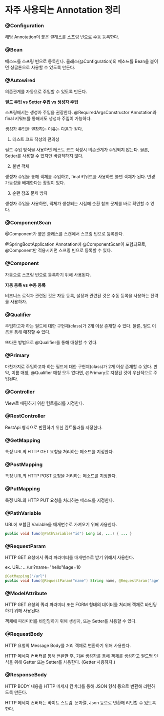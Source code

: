 # 자주 사용되는 Annotation 정리

### @Configuration

해당 Annotation이 붙은 클래스를 스프링 빈으로 수동 등록한다.


### @Bean

메소드를 스프링 빈으로 등록한다. 클래스(@Configuration)의 메소드를 Bean을 붙이면 싱글톤으로 사용할 수 있도록 만든다.


### @Autowired

의존관계를 자동으로 주입할 수 있도록 만든다.

**필드 주입 vs Setter 주입 vs 생성자 주입**

스프링에서는 생성자 주입을 권장한다. @RequiredArgsConstructor Annotation과 final 키워드를 통해서도 생성자 주입이 가능하다.

생성자 주입을 권장하는 이유는 다음과 같다.

1. 테스트 코드 작성의 편의성

필드 주입 방식을 사용하면 테스트 코드 작성시 의존관계가 주입되지 않는다. 물론, Setter를 사용할 수 있지만 바람직하지 않다.

2. 불변 객체

생성자 주입을 통해 객체를 주입하고, final 키워드를 사용하면 불변 객체가 된다. 변경 가능성을 배제한다는 장점이 있다.

3. 순환 참조 문제 방지

생성자 주입을 사용하면, 객체가 생성되는 시점에 순환 참조 문제를 바로 확인할 수 있다.

### @ComponentScan

@Component가 붙은 클래스를 스캔에서 스프링 빈으로 등록한다.

@SpringBootApplication Annotation에 @ComponentScan이 포함되므로, @Component만 적용시키면 스프링 빈으로 등록할 수 있다.

### @Component

자동으로 스프링 빈으로 등록하기 위해 사용된다.

**자동 등록 vs 수동 등록**

비즈니스 로직과 관련된 것은 자동 등록, 설정과 관련된 것은 수동 등록을 사용하는 전략을 사용하자.

### @Qualifier

주입하고자 하는 필드에 대한 구현체(class)가 2개 이상 존재할 수 있다. 물론, 필드 이름을 통해 매칭할 수 있다.

또다른 방법으로 @Qualifier를 통해 매칭할 수 있다.

### @Primary

마찬가지로 주입하고자 하는 필드에 대한 구현체(class)가 2개 이상 존재할 수 있다. 만약, 이름 매칭, @Qualifier 매칭 모두 없다면, @Primary로 지정된 것이 우선적으로 주입된다.


### @Controller

View로 매핑하기 위한 컨트롤러를 지정한다.

### @RestController

RestApi 형식으로 반환하기 위한 컨트롤러를 지정한다.

### @GetMapping

특정 URL의 HTTP GET 요청을 처리하는 메소드를 지정한다. 

### @PostMapping

특정 URL의 HTTP POST 요청을 처리하는 메소드를 지정한다. 

### @PutMapping

특정 URL의 HTTP PUT 요청을 처리하는 메소드를 지정한다. 

### @PathVariable

URL에 포함된 Variable을 매개변수로 가져오기 위해 사용한다.

```java
public void func(@PathVariable("id") Long id, ...) { ... }
```

### @RequestParam

HTTP GET 요청에서 쿼리 파라미터를 매개변수로 받기 위해서 사용한다.

ex. URL: .../url?name="hello"&age=10

```java
@GetMapping("/url")
public void func(@RequestParam("name") String name, @RequestParam("age") int age ) { ... }
```

### @ModelAttribute

HTTP GET 요청의 쿼리 파라미터 또는 FORM 형태의 데이터를 처리해 객체로 바인딩하기 위해 사용된다.

객체에 파라미터를 바인딩하기 위해 생성자, 또는 Setter를 사용할 수 있다.

### @RequestBody

HTTP 요청의 Message Body를 처리 객체로 변환하기 위해 사용한다. 

HTTP 메세지 컨버터를 통해 변환한 후, 기본 생성자를 통해 객체를 생성하고 필드명 인식을 위해 Getter 또는 Setter를 사용한다. (Getter 사용하자.)


### @ResponseBody

HTTP BODY 내용을 HTTP 메세지 컨버터를 통해 JSON 형식 등으로 변환해 리턴하도록 만든다.

HTTP 메세지 컨버터는 바이트 스트림, 문자열, Json 등으로 변환해 리턴할 수 있도록 한다.
